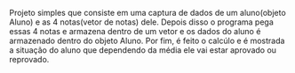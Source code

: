 Projeto simples que consiste em uma captura de dados de um aluno(objeto Aluno) e as 4 notas(vetor de notas) dele.
Depois disso o programa pega essas 4 notas e armazena dentro de um vetor e os dados do aluno é armazenado dentro do objeto Aluno.
Por fim, é feito o calcúlo e é mostrada a situação do aluno que dependendo da média ele vai estar aprovado ou reprovado.
